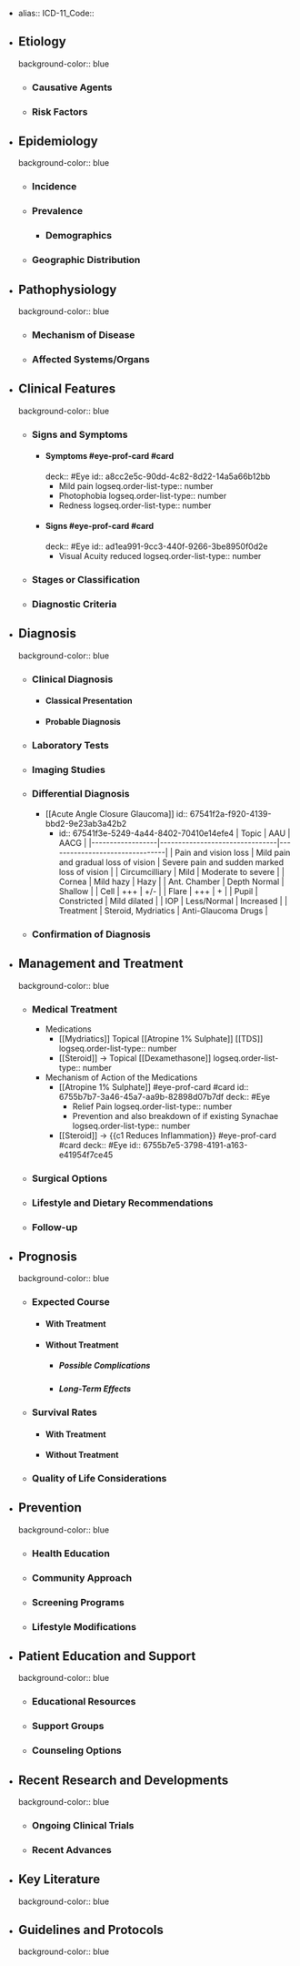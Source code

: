 - alias::
  ICD-11_Code::
- ## Etiology
  background-color:: blue
	- ### Causative Agents
	- ### Risk Factors
- ## Epidemiology
  background-color:: blue
	- ### Incidence
	- ### Prevalence
		- ### Demographics
	- ### Geographic Distribution
- ## Pathophysiology
  background-color:: blue
	- ### Mechanism of Disease
	- ### Affected Systems/Organs
- ## Clinical Features
  background-color:: blue
	- ### Signs and Symptoms
		- #### Symptoms #eye-prof-card #card
		  deck:: #Eye
		  id:: a8cc2e5c-90dd-4c82-8d22-14a5a66b12bb
			- Mild pain
			  logseq.order-list-type:: number
			- Photophobia
			  logseq.order-list-type:: number
			- Redness
			  logseq.order-list-type:: number
		- #### Signs #eye-prof-card #card
		  deck:: #Eye
		  id:: ad1ea991-9cc3-440f-9266-3be8950f0d2e
			- Visual Acuity reduced
			  logseq.order-list-type:: number
	- ### Stages or Classification
	- ### Diagnostic Criteria
- ## Diagnosis
  background-color:: blue
	- ### Clinical Diagnosis
		- #### Classical Presentation
		- #### Probable Diagnosis
	- ### Laboratory Tests
	- ### Imaging Studies
	- ### Differential Diagnosis
		- [[Acute Angle Closure Glaucoma]]
		  id:: 67541f2a-f920-4139-bbd2-9e23ab3a42b2
			- id:: 67541f3e-5249-4a44-8402-70410e14efe4
			  | Topic            | AAU                            | AACG                           |
			  |------------------|--------------------------------|--------------------------------|
			  | Pain and vision loss | Mild pain and gradual loss of vision | Severe pain and sudden marked loss of vision |
			  | Circumcilliary    | Mild                           | Moderate to severe             |
			  | Cornea            | Mild hazy                      | Hazy                           |
			  | Ant. Chamber      | Depth Normal                   | Shallow                        |
			  | Cell              | +++                            | +/-                            |
			  | Flare             | +++                            | +                              |
			  | Pupil             | Constricted                    | Mild dilated                   |
			  | IOP               | Less/Normal                    | Increased                      |
			  | Treatment         | Steroid, Mydriatics            | Anti-Glaucoma Drugs            |
	- ### Confirmation of Diagnosis
- ## Management and Treatment
  background-color:: blue
	- ### Medical Treatment
		- Medications
			- [[Mydriatics]] Topical [[Atropine 1% Sulphate]] [[TDS]]
			  logseq.order-list-type:: number
			- [[Steroid]] -> Topical [[Dexamethasone]]
			  logseq.order-list-type:: number
		- Mechanism of Action of the Medications
			- [[Atropine 1% Sulphate]] #eye-prof-card #card
			  id:: 6755b7b7-3a46-45a7-aa9b-82898d07b7df
			  deck:: #Eye
				- Relief Pain
				  logseq.order-list-type:: number
				- Prevention and also breakdown of if existing Synachae
				  logseq.order-list-type:: number
			- [[Steroid]] -> {{c1 Reduces Inflammation}} #eye-prof-card #card
			  deck:: #Eye
			  id:: 6755b7e5-3798-4191-a163-e41954f7ce45
	- ### Surgical Options
	- ### Lifestyle and Dietary Recommendations
	- ### Follow-up
- ## Prognosis
  background-color:: blue
	- ### Expected Course
		- #### With Treatment
		- #### Without Treatment
			- ##### Possible Complications
			- ##### Long-Term Effects
	- ### Survival Rates
		- #### With Treatment
		- #### Without Treatment
	- ### Quality of Life Considerations
- ## Prevention
  background-color:: blue
	- ### Health Education
	- ### Community Approach
	- ### Screening Programs
	- ### Lifestyle Modifications
- ## Patient Education and Support
  background-color:: blue
	- ### Educational Resources
	- ### Support Groups
	- ### Counseling Options
- ## Recent Research and Developments
  background-color:: blue
	- ### Ongoing Clinical Trials
	- ### Recent Advances
- ## Key Literature
  background-color:: blue
- ## Guidelines and Protocols
  background-color:: blue